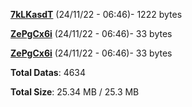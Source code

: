 [**7kLKasdT**](/data/7kLKasdT.txt) (24/11/22 - 06:46)- 1222 bytes

[**ZePgCx6i**](/data/ZePgCx6i.txt) (24/11/22 - 06:46)- 33 bytes

[**ZePgCx6i**](/data/ZePgCx6i.txt) (24/11/22 - 06:46)- 33 bytes

**Total Datas**: 4634

**Total Size**: 25.34 MB / 25.3 MB